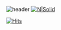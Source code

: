 ![header](https://capsule-render.vercel.app/api?type=waving&color=auto&height=300&section=header&text=HeeHyeon%20Lee&fontSize=90&animation=fadeIn&fontAlignY=38&desc=Software%20Engineer&descAlignY=51&descAlign=62)
[![N|Solid](https://cldup.com/dTxpPi9lDf.thumb.png)](https://nodesource.com/products/nsolid)

[![Hits](https://hits.seeyoufarm.com/api/count/incr/badge.svg?url=https%3A%2F%2Fgithub.com%2Fdev-hikun%2Fhit-counter&count_bg=%23606060&title_bg=%232D88CA&icon=&icon_color=%23E7E7E7&title=hits&edge_flat=false)](https://hits.seeyoufarm.com)
